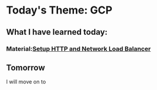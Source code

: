 # Today's Theme: GCP

## What I have learned today:

### Material:[Setup HTTP and Network Load Balancer](https://google.qwiklabs.com/focuses/558?parent=catalog)

## Tomorrow
I will move on to []()
